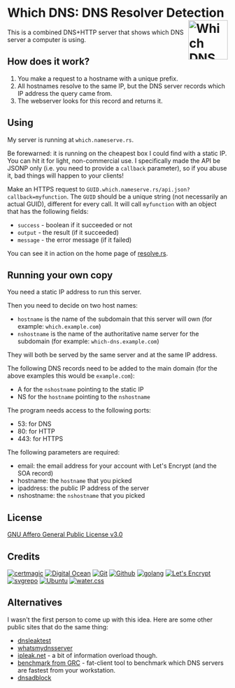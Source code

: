 # Which DNS: DNS Resolver Detection [<img alt="Which DNS Logo" src="assets/favicon.svg" height="90" align="right"/>](https://which.nameserve.rs/)

This is a combined DNS+HTTP server that shows which DNS server a computer is using.


## How does it work?

1. You make a request to a hostname with a unique prefix.
2. All hostnames resolve to the same IP, but the DNS server records which IP address the query came from.
3. The webserver looks for this record and returns it.

## Using

My server is running at `which.nameserve.rs`.

Be forewarned: it is running on the cheapest box I could find with a static IP.  You can hit it for light, non-commercial use.  I specifically made the API be JSONP only (i.e. you need to provide a `callback` parameter), so if you abuse it, bad things will happen to your clients!

Make an HTTPS request to `GUID.which.nameserve.rs/api.json?callback=myfunction`.  The `GUID` should be a unique string (not necessarily an actual GUID), different for every call. It will call `myfunction` with an object that has the following fields:

* `success` - boolean if it succeeded or not
* `output` - the result (if it succeeded)
* `message` - the error message (if it failed)

You can see it in action on the home page of [resolve.rs](https://resolve.rs/).

## Running your own copy

You need a static IP address to run this server.

Then you need to decide on two host names:

* `hostname` is the name of the subdomain that this server will own (for example: `which.example.com`)
* `nshostname` is the name of the authoritative name server for the subdomain (for example: `which-dns.example.com`)

They will both be served by the same server and at the same IP address.

The following DNS records need to be added to the main domain (for the above examples this would be `example.com`):

* A for the `nshostname` pointing to the static IP
* NS for the `hostname` pointing to the `nshostname`

The program needs access to the following ports:

* 53: for DNS
* 80: for HTTP
* 443: for HTTPS

The following parameters are required:

* email: the email address for your account with Let's Encrypt (and the SOA record)
* hostname: the `hostname` that you picked
* ipaddress: the public IP address of the server
* nshostname: the `nshostname` that you picked

## License

[GNU Affero General Public License v3.0](LICENSE.txt)

## Credits

[![certmagic](https://www.vectorlogo.zone/logos/github_mholt_certmagic/github_mholt_certmagic-ar21.svg)](https://github.com/mholt/certmagic "Certificate management")
[![Digital Ocean](https://www.vectorlogo.zone/logos/digitalocean/digitalocean-ar21.svg)](https://www.digitalocean.com/ "Hosting")
[![Git](https://www.vectorlogo.zone/logos/git-scm/git-scm-ar21.svg)](https://git-scm.com/ "Version control")
[![Github](https://www.vectorlogo.zone/logos/github/github-ar21.svg)](https://github.com/ "Code hosting")
[![golang](https://www.vectorlogo.zone/logos/golang/golang-ar21.svg)](https://golang.org/ "Programming language")
[![Let's Encrypt](https://www.vectorlogo.zone/logos/letsencrypt/letsencrypt-ar21.svg)](https://letsencrypt.org/ "HTTPS certificates")
[![svgrepo](https://www.vectorlogo.zone/logos/svgrepo/svgrepo-ar21.svg)](https://www.svgrepo.com/svg/277712/witch "favicon (modified)")
[![Ubuntu](https://www.vectorlogo.zone/logos/ubuntu/ubuntu-ar21.svg)](https://www.ubuntu.com/ "Server operating system")
[![water.css](https://www.vectorlogo.zone/logos/netlifyapp_watercss/netlifyapp_watercss-ar21.svg)](https://watercss.netlify.app/ "Classless CSS")

## Alternatives

I wasn't the first person to come up with this idea.  Here are some other public sites that do the same thing:

* [dnsleaktest](https://dnsleaktest.com/)
* [whatsmydnsserver](http://www.whatsmydnsserver.com/)
* [ipleak.net](https://ipleak.net/) - a bit of information overload though.
* [benchmark from GRC](https://www.grc.com/dns/benchmark.htm) - fat-client tool to benchmark which DNS servers are fastest from your workstation.
* [dnsadblock](https://dnsadblock.com/dns-leak-test/)